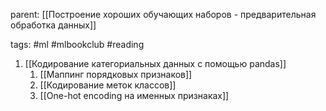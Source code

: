 parent: [[Построение хороших обучающих наборов - предварительная обработка данных]]

tags: #ml #mlbookclub #reading 


1. [[Кодирование категориальных данных с помощью pandas]]
	1. [[Маппинг порядковых признаков]]
	2. [[Кодирование меток классов]]
	3. [[One-hot encoding на именных признаках]]
